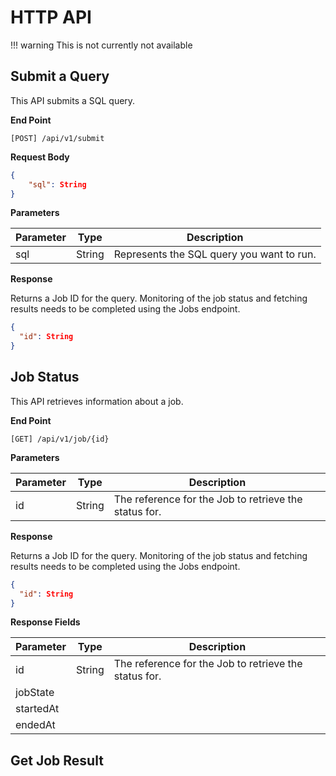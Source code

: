 # HTTP API

!!! warning
    This is not currently not available

## Submit a Query

This API submits a SQL query.

**End Point**

~~~
[POST] /api/v1/submit
~~~

**Request Body**

~~~json
{
    "sql": String
}
~~~

**Parameters**

Parameter | Type   | Description
--------- | ------ | ------------------------------------------
sql       | String | Represents the SQL query you want to run.

**Response**

Returns a Job ID for the query. Monitoring of the job status and fetching results needs to be completed using the Jobs endpoint.

~~~json
{
  "id": String
}
~~~

## Job Status

This API retrieves information about a job.

**End Point**

~~~
[GET] /api/v1/job/{id}
~~~

**Parameters**

Parameter | Type   | Description
--------- | ------ | ------------------------------------------
id        | String | The reference for the Job to retrieve the status for.

**Response**

Returns a Job ID for the query. Monitoring of the job status and fetching results needs to be completed using the Jobs endpoint.

~~~json
{
  "id": String
}
~~~

**Response Fields**

Parameter | Type   | Description
--------- | ------ | ------------------------------------------
id        | String | The reference for the Job to retrieve the status for.
jobState  | 
startedAt |
endedAt   |


## Get Job Result